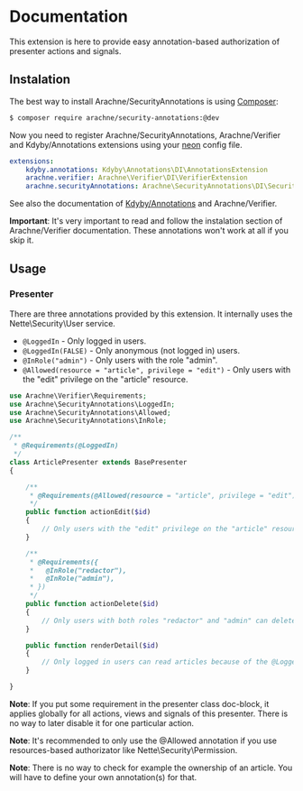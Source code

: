 Documentation
=============

This extension is here to provide easy annotation-based authorization of presenter actions and signals.


Instalation
-----------

The best way to install Arachne/SecurityAnnotations is using [Composer](http://getcomposer.org/):

```sh
$ composer require arachne/security-annotations:@dev
```

Now you need to register Arachne/SecurityAnnotations, Arachne/Verifier and Kdyby/Annotations extensions using your [neon](http://ne-on.org/) config file.

```yml
extensions:
	kdyby.annotations: Kdyby\Annotations\DI\AnnotationsExtension
	arachne.verifier: Arachne\Verifier\DI\VerifierExtension
	arachne.securityAnnotations: Arachne\SecurityAnnotations\DI\SecurityAnnotationsExtension
```

See also the documentation of [Kdyby/Annotations](https://github.com/Kdyby/Annotations/blob/master/docs/en/index.md) and Arachne/Verifier.

**Important**: It's very important to read and follow the instalation section of Arachne/Verifier documentation. These annotations won't work at all if you skip it.


Usage
-----

### Presenter

There are three annotations provided by this extension. It internally uses the Nette\Security\User service.

- `@LoggedIn` - Only logged in users.
- `@LoggedIn(FALSE)` - Only anonymous (not logged in) users.
- `@InRole("admin")` - Only users with the role "admin".
- `@Allowed(resource = "article", privilege = "edit")` - Only users with the "edit" privilege on the "article" resource.

```php
use Arachne\Verifier\Requirements;
use Arachne\SecurityAnnotations\LoggedIn;
use Arachne\SecurityAnnotations\Allowed;
use Arachne\SecurityAnnotations\InRole;

/**
 * @Requirements(@LoggedIn)
 */
class ArticlePresenter extends BasePresenter
{

	/**
	 * @Requirements(@Allowed(resource = "article", privilege = "edit"))
	 */
	public function actionEdit($id)
	{
		// Only users with the "edit" privilege on the "article" resource can edit articles.
	}

	/**
	 * @Requirements({
	 *   @InRole("redactor"),
	 *   @InRole("admin"),
	 * })
	 */
	public function actionDelete($id)
	{
		// Only users with both roles "redactor" and "admin" can delete articles.
	}

	public function renderDetail($id)
	{
		// Only logged in users can read articles because of the @LoggedIn annotation used in ArticlePresenter class doc-block.
	}

}
```

**Note**: If you put some requirement in the presenter class doc-block, it applies globally for all actions, views and signals of this presenter. There is no way to later disable it for one particular action.

**Note**: It's recommended to only use the @Allowed annotation if you use resources-based authorizator like Nette\Security\Permission.

**Note**: There is no way to check for example the ownership of an article. You will have to define your own annotation(s) for that.
